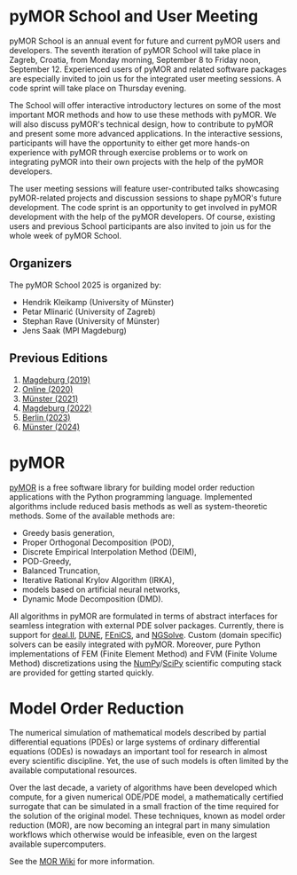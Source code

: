 <!--
.. title: About
.. slug: about
.. type: text
.. pagekind: front_page
-->

# pyMOR School and User Meeting

pyMOR School is an annual event for future and current pyMOR users and
developers.
The seventh iteration of pyMOR School will take place in Zagreb, Croatia, from
Monday morning, September 8 to Friday noon, September 12.
Experienced users of pyMOR and related software packages are especially invited
to join us for the integrated user meeting sessions.
A code sprint will take place on Thursday evening.

The School will offer interactive introductory lectures on some of the most
important MOR methods and how to use these methods with pyMOR.
We will also discuss pyMOR's technical design, how to contribute to pyMOR and
present some more advanced applications.
In the interactive sessions, participants will have the opportunity to either
get more hands-on experience with pyMOR through exercise problems or to work on
integrating pyMOR into their own projects with the help of the pyMOR developers.

The user meeting sessions will feature user-contributed talks showcasing
pyMOR-related projects and discussion sessions to shape pyMOR's future
development.
The code sprint is an opportunity to get involved in pyMOR development with the
help of the pyMOR developers.
Of course, existing users and previous School participants are also invited to
join us for the whole week of pyMOR School.

## Organizers

The pyMOR School 2025 is organized by:

- Hendrik Kleikamp (University of Münster)
- Petar Mlinarić (University of Zagreb)
- Stephan Rave (University of Münster)
- Jens Saak (MPI Magdeburg)

## Previous Editions

1. [Magdeburg (2019)](https://2019.school.pymor.org/)
2. [Online (2020)](https://2020.school.pymor.org/)
3. [Münster (2021)](https://2021.school.pymor.org/)
4. [Magdeburg (2022)](https://2022.school.pymor.org/)
5. [Berlin (2023)](https://2023.school.pymor.org/)
6. [Münster (2024)](https://2024.school.pymor.org/)

# pyMOR

[pyMOR](https://pymor.org) is a free software library for building model order
reduction applications with the Python programming language.
Implemented algorithms include reduced basis methods as well as system-theoretic
methods.
Some of the available methods are:

- Greedy basis generation,
- Proper Orthogonal Decomposition (POD),
- Discrete Empirical Interpolation Method (DEIM),
- POD-Greedy,
- Balanced Truncation,
- Iterative Rational Krylov Algorithm (IRKA),
- models based on artificial neural networks,
- Dynamic Mode Decomposition (DMD).

All algorithms in pyMOR are formulated in terms of abstract interfaces for
seamless integration with external PDE solver packages.
Currently, there is support for [deal.II](https://dealii.org),
[DUNE](https://dune-project.org), [FEniCS](https://fenicsproject.org), and
[NGSolve](https://ngsolve.org).
Custom (domain specific) solvers can be easily integrated with pyMOR.
Moreover, pure Python implementations of FEM (Finite Element Method) and FVM
(Finite Volume Method) discretizations using the
[NumPy](https://numpy.org)/[SciPy](https://scipy.org) scientific computing stack
are provided for getting started quickly.

# Model Order Reduction

The numerical simulation of mathematical models described by partial
differential equations (PDEs) or large systems of ordinary differential
equations (ODEs) is nowadays an important tool for research in almost every
scientific discipline.
Yet, the use of such models is often limited by the available computational
resources.

Over the last decade, a variety of algorithms have been developed which compute,
for a given numerical ODE/PDE model, a mathematically certified surrogate that
can be simulated in a small fraction of the time required for the solution of
the original model.
These techniques, known as model order reduction (MOR), are now becoming an
integral part in many simulation workflows which otherwise would be infeasible,
even on the largest available supercomputers.

See the [MOR Wiki](https://morwiki.mpi-magdeburg.mpg.de/morwiki) for more
information.
